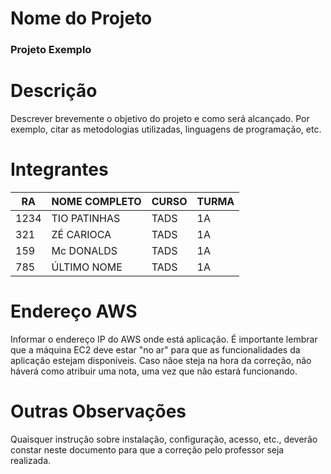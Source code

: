 # Nome do Projeto
### **Projeto Exemplo**

# Descrição
Descrever brevemente o objetivo do projeto e como será alcançado. Por exemplo, citar as metodologias utilizadas, linguagens de programação, etc.

# Integrantes
| RA   | NOME COMPLETO | CURSO | TURMA |
|------|---------------|-------|-------|
| 1234 | TIO PATINHAS  | TADS  | 1A    |
| 321  | ZÉ CARIOCA    | TADS  | 1A    |
| 159  | Mc DONALDS    | TADS  | 1A    |
| 785  | ÚLTIMO NOME   | TADS  | 1A    |

# Endereço AWS
Informar o endereço IP do AWS onde está aplicação. É importante lembrar que a máquina EC2 deve estar "no ar" para que as funcionalidades da aplicação estejam disponíveis. Caso nãoe steja na hora da correção, não háverá como atribuir uma nota, uma vez que não estará funcionando.

# Outras Observações
Quaisquer instrução sobre instalação, configuração, acesso, etc., deverão constar neste documento para que a correção pelo professor seja realizada.